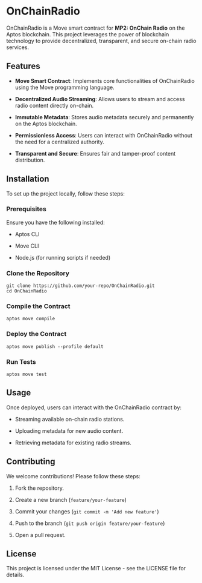 
# OnChainRadio

OnChainRadio is a Move smart contract for **MP2: OnChain Radio** on the Aptos blockchain. This project leverages the power of blockchain technology to provide decentralized, transparent, and secure on-chain radio services.

## Features

-   **Move Smart Contract**: Implements core functionalities of OnChainRadio using the Move programming language.
    
-   **Decentralized Audio Streaming**: Allows users to stream and access radio content directly on-chain.
    
-   **Immutable Metadata**: Stores audio metadata securely and permanently on the Aptos blockchain.
    
-   **Permissionless Access**: Users can interact with OnChainRadio without the need for a centralized authority.
    
-   **Transparent and Secure**: Ensures fair and tamper-proof content distribution.
    

## Installation

To set up the project locally, follow these steps:

### Prerequisites

Ensure you have the following installed:

-   Aptos CLI
    
-   Move CLI
    
-   Node.js (for running scripts if needed)
    

### Clone the Repository

```
git clone https://github.com/your-repo/OnChainRadio.git
cd OnChainRadio
```

### Compile the Contract

```
aptos move compile
```

### Deploy the Contract

```
aptos move publish --profile default
```

### Run Tests

```
aptos move test
```

## Usage

Once deployed, users can interact with the OnChainRadio contract by:

-   Streaming available on-chain radio stations.
    
-   Uploading metadata for new audio content.
    
-   Retrieving metadata for existing radio streams.
    

## Contributing

We welcome contributions! Please follow these steps:

1.  Fork the repository.
    
2.  Create a new branch (`feature/your-feature`)
    
3.  Commit your changes (`git commit -m 'Add new feature'`)
    
4.  Push to the branch (`git push origin feature/your-feature`)
    
5.  Open a pull request.
    

## License

This project is licensed under the MIT License - see the LICENSE file for details.
